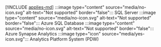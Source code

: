 [!INCLUDE [applies-md](applies-md.md)] :::image type="content" source="media/no-icon.svg" alt-text="Not supported" border="false"::: SQL Server :::image type="content" source="media/no-icon.svg" alt-text="Not supported" border="false"::: Azure SQL Database :::image type="content" source="media/no-icon.svg" alt-text="Not supported" border="false"::: Azure Synapse Analytics :::image type="icon" source="media/yes-icon.svg"::: Analytics Platform System (PDW) 

